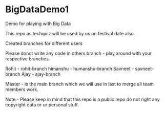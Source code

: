 BigDataDemo1
============

Demo for playing with Big Data

This repo as techquiz will be used by us on festival date also.

Created branches for different users

Please donot write any code in others branch - play around with your respective branches.


Rohit - rohit-branch
himanshu - humanshu-branch
Savneet - savneet-branch
Ajay - ajay-branch


Master - is the main branch which we will use in last to merge all team members work.

Note:- Please keep in mind that this repo is a public repo do not right any copyright data or ur personal stuff. 
